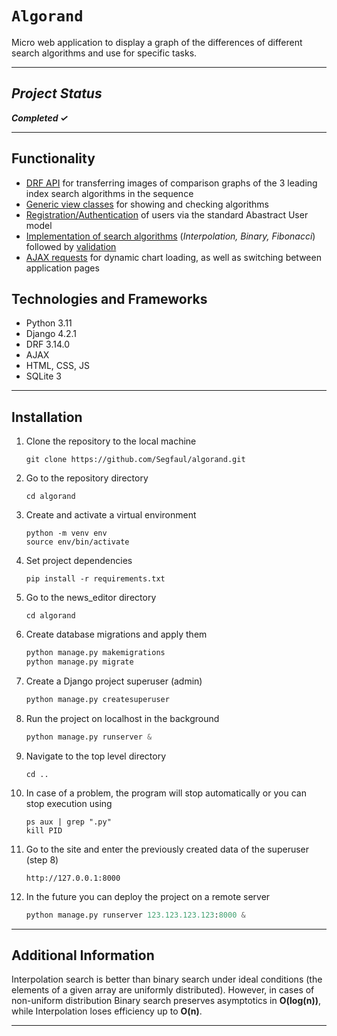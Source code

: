 # `Algorand`

Micro web application to display a graph of the differences of different search algorithms and use for specific tasks.

___

## *Project Status*

***Completed &#10003;***
___
## Functionality
- [DRF API](https://github.com/Segfaul/algorand/blob/f0023c2ca9e891717626eddc2d32812651cc7654/algorand/api/views.py#L13-L27) for transferring images of comparison graphs of the 3 leading index search algorithms in the sequence
- [Generic view classes](https://github.com/Segfaul/algorand/blob/f0023c2ca9e891717626eddc2d32812651cc7654/algorand/algos/views.py#L13-L41) for showing and checking algorithms
- [Registration/Authentication](https://github.com/Segfaul/algorand/blob/f0023c2ca9e891717626eddc2d32812651cc7654/algorand/algos/views.py#L44-L71) of users via the standard Abastract User model
- [Implementation of search algorithms](https://github.com/Segfaul/algorand/blob/f0023c2ca9e891717626eddc2d32812651cc7654/algorand/algos/algo_dir/algo.py#L11-L131) (*Interpolation, Binary, Fibonacci*) followed by [validation](https://github.com/Segfaul/algorand/blob/f0023c2ca9e891717626eddc2d32812651cc7654/algorand/algos/forms.py#L21-L66)
- [AJAX requests](https://github.com/Segfaul/algorand/blob/f0023c2ca9e891717626eddc2d32812651cc7654/algorand/algos/static/algos/js/ajax.js) for dynamic chart loading, as well as switching between application pages

## Technologies and Frameworks
- Python 3.11 
- Django 4.2.1
- DRF 3.14.0
- AJAX
- HTML, CSS, JS
- SQLite 3
___

## Installation

1. Clone the repository to the local machine

    ```shell
    git clone https://github.com/Segfaul/algorand.git
    ```

2. Go to the repository directory

    ```shell
    cd algorand
    ```

3. Create and activate a virtual environment

    ```shell
    python -m venv env
    source env/bin/activate
    ```

4. Set project dependencies

    ```shell
    pip install -r requirements.txt
    ```

5. Go to the news_editor directory

    ```
    cd algorand
    ```

6. Create database migrations and apply them

    ```python
    python manage.py makemigrations
    python manage.py migrate
    ```

7. Create a Django project superuser (admin)

    ```python
    python manage.py createsuperuser
    ```

9. Run the project on localhost in the background

    ```python
    python manage.py runserver &
    ```

10. Navigate to the top level directory

    ```shell
    cd ..
    ```

12. In case of a problem, the program will stop automatically or you can stop execution using

    ```shell
    ps aux | grep ".py"
    kill PID
    ```

13. Go to the site and enter the previously created data of the superuser (step 8)

    ```shell
    http://127.0.0.1:8000
    ```

14. In the future you can deploy the project on a remote server

    ```python
    python manage.py runserver 123.123.123.123:8000 &
    ```
___

## Additional Information

Interpolation search is better than binary search under ideal conditions (the elements of a given array are uniformly distributed). However, in cases of non-uniform distribution Binary search preserves asymptotics in **O(log(n))**, while Interpolation loses efficiency up to **O(n)**.
___
